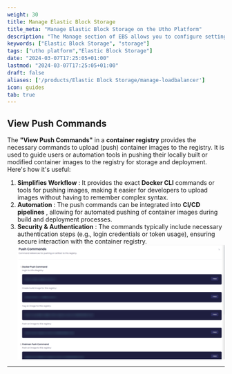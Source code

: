 ```yaml
---
weight: 30
title: Manage Elastic Block Storage
title_meta: "Manage Elastic Block Storage on the Utho Platform"
description: "The Manage section of EBS allows you to configure settings, resize volumes, attach or detach them from instances, and destroy volumes when no longer needed."
keywords: ["Elastic Block Storage", "storage"]
tags: ["utho platform","Elastic Block Storage"]
date: "2024-03-07T17:25:05+01:00"
lastmod: "2024-03-07T17:25:05+01:00"
draft: false 
aliases: ['/products/Elastic Block Storage/manage-loadbalancer']
icon: guides
tab: true
---
```

## View Push Commands

The **"View Push Commands"** in a **container registry** provides the necessary commands to upload (push) container images to the registry. It is used to guide users or automation tools in pushing their locally built or modified container images to the registry for storage and deployment. Here's how it's useful:

1. **Simplifies Workflow** : It provides the exact **Docker CLI** commands or tools for pushing images, making it easier for developers to upload images without having to remember complex syntax.
2. **Automation** : The push commands can be integrated into  **CI/CD pipelines** , allowing for automated pushing of container images during build and deployment processes.
3. **Security & Authentication** : The commands typically include necessary authentication steps (e.g., login credentials or token usage), ensuring secure interaction with the container registry.![1743764901400](image/index/1743764901400.png)



---
